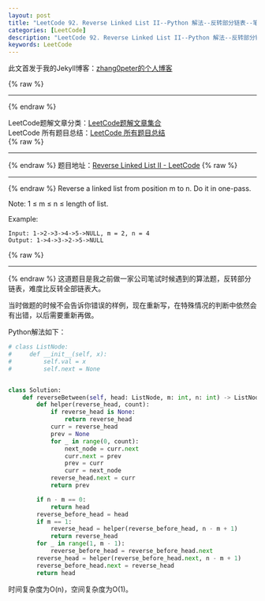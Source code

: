 ```yaml
---
layout: post
title: "LeetCode 92. Reverse Linked List II--Python 解法--反转部分链表--笔试算法题"
categories: [LeetCode]
description: "LeetCode 92. Reverse Linked List II--Python 解法--反转部分链表--笔试算法题"
keywords: LeetCode
---
```


此文首发于我的Jekyll博客：[zhang0peter的个人博客](https://zhang0peter.com)         

{% raw %}
***          
{% endraw %}



LeetCode题解文章分类：[LeetCode题解文章集合](https://zhang0peter.com/categories/#LeetCode)               
LeetCode 所有题目总结：[LeetCode 所有题目总结](https://zhang0peter.blog.csdn.net/article/details/100055202)                                  
{% raw %}
***          
{% endraw %}
题目地址：[Reverse Linked List II - LeetCode](https://leetcode.com/problems/reverse-linked-list-ii/)
{% raw %}
***          
{% endraw %}
Reverse a linked list from position m to n. Do it in one-pass.

Note: 1 ≤ m ≤ n ≤ length of list.

Example:
```
Input: 1->2->3->4->5->NULL, m = 2, n = 4
Output: 1->4->3->2->5->NULL
```

{% raw %}
***          
{% endraw %}
这道题目是我之前做一家公司笔试时候遇到的算法题，反转部分链表，难度比反转全部链表大。

当时做题的时候不会告诉你错误的样例，现在重新写，在特殊情况的判断中依然会有出错，以后需要重新再做。

Python解法如下：
```python
# class ListNode:
#     def __init__(self, x):
#         self.val = x
#         self.next = None


class Solution:
    def reverseBetween(self, head: ListNode, m: int, n: int) -> ListNode:
        def helper(reverse_head, count):
            if reverse_head is None:
                return reverse_head
            curr = reverse_head
            prev = None
            for _ in range(0, count):
                next_node = curr.next
                curr.next = prev
                prev = curr
                curr = next_node
            reverse_head.next = curr
            return prev

        if n - m == 0:
            return head
        reverse_before_head = head
        if m == 1:
            reverse_head = helper(reverse_before_head, n - m + 1)
            return reverse_head
        for _ in range(1, m - 1):
            reverse_before_head = reverse_before_head.next
        reverse_head = helper(reverse_before_head.next, n - m + 1)
        reverse_before_head.next = reverse_head
        return head
```

时间复杂度为O(n)，空间复杂度为O(1)。

